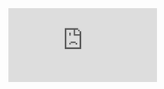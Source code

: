 <embed src="https://github.com/Roon311/WDC-PageRank-Hadoop-MapReduce/blob/main/Hadoop_WDS_Steps.pdf" type="application/pdf">
